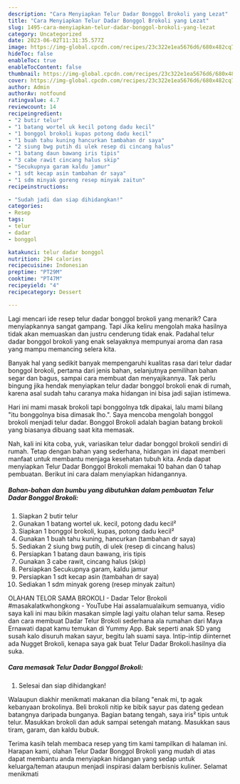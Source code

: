 ```yaml
---
description: "Cara Menyiapkan Telur Dadar Bonggol Brokoli yang Lezat"
title: "Cara Menyiapkan Telur Dadar Bonggol Brokoli yang Lezat"
slug: 1495-cara-menyiapkan-telur-dadar-bonggol-brokoli-yang-lezat
category: Uncategorized
date: 2023-06-02T11:31:35.577Z
image: https://img-global.cpcdn.com/recipes/23c322e1ea5676d6/680x482cq70/telur-dadar-bonggol-brokoli-foto-resep-utama.jpg
hideToc: false
enableToc: true
enableTocContent: false
thumbnail: https://img-global.cpcdn.com/recipes/23c322e1ea5676d6/680x482cq70/telur-dadar-bonggol-brokoli-foto-resep-utama.jpg
cover: https://img-global.cpcdn.com/recipes/23c322e1ea5676d6/680x482cq70/telur-dadar-bonggol-brokoli-foto-resep-utama.jpg
author: Admin
authorAv: notfound
ratingvalue: 4.7
reviewcount: 14
recipeingredient:
- "2 butir telur"
- "1 batang wortel uk kecil potong dadu kecil"
- "1 bonggol brokoli kupas potong dadu kecil"
- "1 buah tahu kuning hancurkan tambahan dr saya"
- "2 siung bwg putih di ulek resep di cincang halus"
- "1 batang daun bawang iris tipis"
- "3 cabe rawit cincang halus skip"
- "Secukupnya garam kaldu jamur"
- "1 sdt kecap asin tambahan dr saya"
- "1 sdm minyak goreng resep minyak zaitun"
recipeinstructions:

- "Sudah jadi dan siap dihidangkan!"
categories:
- Resep
tags:
- telur
- dadar
- bonggol

katakunci: telur dadar bonggol 
nutrition: 294 calories
recipecuisine: Indonesian
preptime: "PT29M"
cooktime: "PT47M"
recipeyield: "4"
recipecategory: Dessert

---
```



Lagi mencari ide resep telur dadar bonggol brokoli yang menarik? Cara menyiapkannya sangat gampang. Tapi Jika keliru mengolah maka hasilnya tidak akan memuaskan dan justru cenderung tidak enak. Padahal telur dadar bonggol brokoli yang enak selayaknya mempunyai aroma dan rasa yang mampu memancing selera kita.


Banyak hal yang sedikit banyak mempengaruhi kualitas rasa dari telur dadar bonggol brokoli, pertama dari jenis bahan, selanjutnya pemilihan bahan segar dan bagus, sampai cara membuat dan menyajikannya. Tak perlu bingung jika hendak menyiapkan telur dadar bonggol brokoli enak di rumah, karena asal sudah tahu caranya maka hidangan ini bisa jadi sajian istimewa.

Hari ini mami masak brokoli tapi bonggolnya tdk dipakai, lalu mami bilang &#34;itu bonggolnya bisa dimasak lho.&#34;. Saya mencoba mengolah bonggol brokoli menjadi telur dadar. Bonggol Brokoli adalah bagian batang brokoli yang biasanya dibuang saat kita memasak.


Nah, kali ini kita coba, yuk, variasikan telur dadar bonggol brokoli sendiri di rumah. Tetap dengan bahan yang sederhana, hidangan ini dapat memberi manfaat untuk membantu menjaga kesehatan tubuh kita. Anda dapat menyiapkan Telur Dadar Bonggol Brokoli memakai 10 bahan dan 0 tahap pembuatan. Berikut ini cara dalam menyiapkan hidangannya.

<!--inarticleads1-->

##### Bahan-bahan dan bumbu yang dibutuhkan dalam pembuatan Telur Dadar Bonggol Brokoli:

1. Siapkan 2 butir telur
1. Gunakan 1 batang wortel uk. kecil, potong dadu kecil²
1. Siapkan 1 bonggol brokoli, kupas, potong dadu kecil²
1. Gunakan 1 buah tahu kuning, hancurkan (tambahan dr saya)
1. Sediakan 2 siung bwg putih, di ulek (resep di cincang halus)
1. Persiapkan 1 batang daun bawang, iris tipis
1. Gunakan 3 cabe rawit, cincang halus (skip)
1. Persiapkan Secukupnya garam, kaldu jamur
1. Persiapkan 1 sdt kecap asin (tambahan dr saya)
1. Sediakan 1 sdm minyak goreng (resep minyak zaitun)


OLAHAN TELOR SAMA BROKOLI - Dadar Telor Brokoli #masakalatkwhongkong - YouTube Hai assalamualaikum semuanya, vidio saya kali ini mau bikin masakan simple lagi yaitu olahan telur sama. Resep dan cara membuat Dadar Telur Brokoli sederhana ala rumahan dari Maya Ernawati dapat kamu temukan di Yummy App. Bak seperti anak SD yang susah kalo disuruh makan sayur, begitu lah suami saya. Intip-intip diinternet ada Nugget Brokoli, kenapa saya gak buat Telur Dadar Brokoli.hasilnya dia suka. 

<!--inarticleads2-->

##### Cara memasak Telur Dadar Bonggol Brokoli:


1. Selesai dan siap dihidangkan!

Walaupun diakhir menikmati makanan dia bilang &#34;enak mi, tp agak kebanyaan brokolinya. Beli brokoli nitip ke bibik sayur pas dateng gedean batangnya daripada bunganya. Bagian batang tengah, saya iris² tipis untuk telur. Masukkan brokoli dan aduk sampai setengah matang. Masukkan saus tiram, garam, dan kaldu bubuk. 

Terima kasih telah membaca resep yang tim kami tampilkan di halaman ini. Harapan kami, olahan Telur Dadar Bonggol Brokoli yang mudah di atas dapat membantu anda menyiapkan hidangan yang sedap untuk keluarga/teman ataupun menjadi inspirasi dalam berbisnis kuliner. Selamat menikmati

